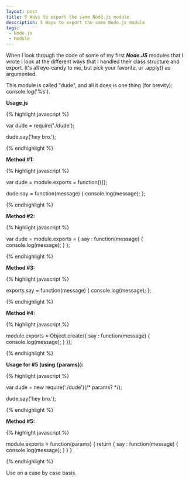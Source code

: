 ```yaml
---
layout: post
title: 5 Ways to export the same Node.js module
description: 5 Ways to export the same Node.js module
tags:
 - Node.js
 - Module
---
```


When I look through the code of some of my first ***Node.JS*** modules that I wrote I look at the different ways that I handled their class structure and export. It's all eye-candy to me, but pick your favorite, or .apply() as argumented.

This module is called "dude", and all it does is one thing (for brevity): console.log('%s').

**Usage.js**

{% highlight javascript %}

var dude = require('./dude');

dude.say('hey bro.');

{% endhighlight %}

**Method #1:**

{% highlight javascript %}

var dude = module.exports = function(){};

dude.say = function(message) {
  console.log(message);
};

{% endhighlight %}

**Method #2:**

{% highlight javascript %}

var dude = module.exports = {
  say : function(message) {
    console.log(message);
  }
};

{% endhighlight %}

**Method #3:**

{% highlight javascript %}

exports.say = function(message) {
  console.log(message);
};

{% endhighlight %}

**Method #4:**

{% highlight javascript %}

module.exports = Object.create({
  say : function(message) {
    console.log(message);
  }
});

{% endhighlight %}

**Usage for #5 (using {params}):**

{% highlight javascript %}

var dude = new require('./dude')(/* params? */);

dude.say('hey bro.');

{% endhighlight %}

**Method #5:**

{% highlight javascript %}

module.exports = function(params) {
  return {
    say : function(message) {
      console.log(message);
    }
  }
}

{% endhighlight %}

Use on a case by case basis.
